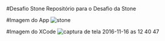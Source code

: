 #Desafio Stone
Repositório para o Desafio da Stone

#Imagem do App
![stone](https://cloud.githubusercontent.com/assets/2992033/20352004/aaa58bc0-abfc-11e6-9d3a-d2a9dc0d9f5f.png)

#Imagem do XCode
![captura de tela 2016-11-16 as 12 40 47](https://cloud.githubusercontent.com/assets/2992033/20352346/137b4832-abfe-11e6-90e2-671508ac76b5.png)
